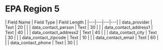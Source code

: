 # EPA Region 5

|  Field Name |  Field Type |  Field Length |
|---|---|---|---|
| data_provider  | Text  | 20  |   |
| data_contact_person | Text  | 30  |   |
| data_contact_address1  | Text   |  40 |   |
| data_contact_address2  | Text   |  40 |   |
| data_contact_city  | Text   |  30 |   |
| data_contact_zipcode  | Text   |  10 |   |
| data_contact_email  | Text   |  60 |   |
| data_contact_phone  | Text   |  30 |   |
